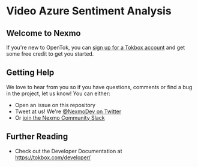 # Video Azure Sentiment Analysis

<!-- Add a paragraph about the project. What does it do? Who is it for? Is it actively supported? Your reader just clicked on a random link from another web page and has no idea what Nexmo is ... -->

## Welcome to Nexmo

<!-- change "github-repo" at the end of the link to be the name of your repo, this helps us understand which projects are driving signups so we can do more stuff that developers love -->

If you're new to OpenTok, you can [sign up for a Tokbox account](https://tokbox.com/account/user/signup?utm_source=DEV_REL&utm_medium=github&utm_campaign=github-repo) and get some free credit to get you started.

<!-- add other sections as appropriate for your repo type -->


## Getting Help

We love to hear from you so if you have questions, comments or find a bug in the project, let us know! You can either:

* Open an issue on this repository
* Tweet at us! We're [@NexmoDev on Twitter](https://twitter.com/NexmoDev)
* Or [join the Nexmo Community Slack](https://developer.nexmo.com/community/slack)

## Further Reading

* Check out the Developer Documentation at <https://tokbox.com/developer/>

<!-- add links to the api reference, other documentation, related blog posts, whatever someone who has read this far might find interesting :) -->



